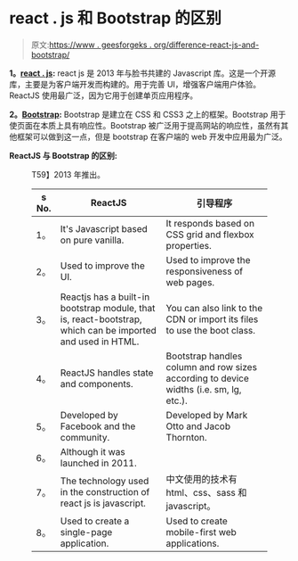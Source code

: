 # react . js 和 Bootstrap 的区别

> 原文:[https://www . geesforgeks . org/difference-react-js-and-bootstrap/](https://www.geeksforgeeks.org/difference-between-react-js-and-bootstrap/)

**1。**[**react . js**](https://www.geeksforgeeks.org/react-js-introduction-working/)**:**
react js 是 2013 年与脸书共建的 Javascript 库。这是一个开源库，主要是为客户端开发而构建的。用于完善 UI，增强客户端用户体验。ReactJS 使用最广泛，因为它用于创建单页应用程序。

**2。**[**Bootstrap**](https://www.geeksforgeeks.org/bootstrap-tutorials/)**:**
Bootstrap 是建立在 CSS 和 CSS3 之上的框架。Bootstrap 用于使页面在本质上具有响应性。Bootstrap 被广泛用于提高网站的响应性，虽然有其他框架可以做到这一点，但是 bootstrap 在客户端的 web 开发中应用最为广泛。

**ReactJS 与 Bootstrap 的区别:**

<figure class="table">T59】2013 年推出。

| s No. | ReactJS | 引导程序 |
| --- | --- | --- |
| 1。 | It's Javascript based on pure vanilla. | It responds based on CSS grid and flexbox properties. |
| 2。 | Used to improve the UI. | Used to improve the responsiveness of web pages. |
| 3。 | Reactjs has a built-in bootstrap module, that is, react-bootstrap, which can be imported and used in HTML. | You can also link to the CDN or import its files to use the boot class. |
| 4。 | ReactJS handles state and components. | Bootstrap handles column and row sizes according to device widths (i.e. sm, lg, etc.). |
| 5。 | Developed by Facebook and the community. | Developed by Mark Otto and Jacob Thornton. |
| 6。 | Although it was launched in 2011. |
| 7。 | The technology used in the construction of react js is javascript. | 中文使用的技术有 html、css、sass 和 javascript。 |
| 8。 | Used to create a single-page application. | Used to create mobile-first web applications. |

</figure>